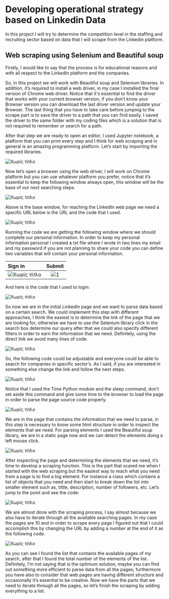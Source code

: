 # Developing operational strategy based on Linkedin Data
In this project I will try to determine the competition level in the staffing and recruiting sector based on data that I will scrape from the Linkedin platform.

## Web scraping using Selenium and Beautiful soup 
Firstly, I would like to say that the process is for educational reasons and with all respect to the LinkedIn platform and the companies. 

So, in this project we will work with Beautiful soup and Selenium libraries. In addition, it’s required to install a web driver, in my case I installed the final version of Chrome web driver. Notice that it's essential to find the driver that works with your current browser version, if you don’t know your Browser version you can download the last driver version and update your Browser. The last thing that you have to take care before jumping to the scrape part is to save the driver to a path that you can find easily. I saved the driver to the same folder with my coding files which is a solution that is not required to remember or search for a path.

After that step we are ready to open an editor, I used Jupyter notebook, a platform that you can print every step and I think for web scraping and in general is an amazing programming platform. Let’s start by importing the required libraries. 

![Χωρίς τίτλο](https://user-images.githubusercontent.com/66875726/103679154-2aae9680-4f8d-11eb-9a7b-3ae0584f8f10.png)

Now let’s open a browser using the web driver, I will work on Chrome platform but you can use whatever platform you prefer, notice that it’s essential to keep the  following window always open, this window will be the base of our next searching steps.

![Χωρίς τίτλο](https://user-images.githubusercontent.com/66875726/103694310-7704d100-4fa3-11eb-83ef-cfd2b881aa05.png)

Above is the base window, for reaching the LinkedIn web page we need a specific URL below is the URL and the code that I used.

![Χωρίς τίτλο](https://user-images.githubusercontent.com/66875726/103694779-322d6a00-4fa4-11eb-9127-50b88928d0af.png)

Running the code we are getting the following window where we should complete our personal information. In order to keep my personal information personal I created a txt file where I wrote in two lines my email and my password if you are not planning to share your code you can define two variables that will contain your personal information.


| Sign in      | Submit     | 
| :---         |     :---:      |      
| ![Χωρίς τίτλο](https://user-images.githubusercontent.com/66875726/103699197-41fc7c80-4fab-11eb-8930-290f0d3e6fac.png)  |  ![1](https://user-images.githubusercontent.com/66875726/103698889-b8e54580-4faa-11eb-8b39-2bd02e6081b1.png) |

And here is the code that I used to login:



![Χωρίς τίτλο](https://user-images.githubusercontent.com/66875726/103701301-702f8b80-4fae-11eb-91be-7c7dd3ad281e.png)

So now we are in the initial LinkedIn page and we want to parse data based on a certain search. We could implement this step with different approaches, I think the easiest is to determine the link of the page that we are looking for, otherwise we have to use the Selenium library click in the search box determine our query after that we could also specify different filters in order to earn the information that we need. Definitely, using the direct link we avoid many lines of code.

![Χωρίς τίτλο](https://user-images.githubusercontent.com/66875726/103703411-31023a00-4fb0-11eb-8c0f-fe9cff784650.png)

So, the following code could be adjustable and everyone could be able to search for companies in specific sector’s. As I said, if you are interested in something else change the link and follow the next steps.

![Χωρίς τίτλο](https://user-images.githubusercontent.com/66875726/103704090-5e9bb300-4fb1-11eb-81a1-c1dcb03c23ba.png)

Notice that I used the Time Python module and the sleep command, don’t set aside this command and give some time to the browser to load the page in order to parse the page source code properly.

![Χωρίς τίτλο](https://user-images.githubusercontent.com/66875726/103704801-8d665900-4fb2-11eb-9f5c-b515455be378.png)

We are in the page that contains the information that we need to parse, in this step is necessary to know some html structure in order to inspect the elements that we need. For parsing elements I used the Beautiful soup library, we are in a static page now and we can detect the elements doing a left mouse click.

![Χωρίς τίτλο](https://user-images.githubusercontent.com/66875726/103705829-690b7c00-4fb4-11eb-907c-aee6c4bcf9b7.png)

After inspecting the page and determining the elements that we need, it’s time to develop a scraping function. This is the part that scared me when I started with the web scraping but the easiest way to reach what you need from a page is to find a big element. For instance a class which contains a list of objects that you need and then start to break down the list into smaller element such as, tittle, description, number of followers, etc. Let’s jump to the point and see the code: 

![Χωρίς τίτλο](https://user-images.githubusercontent.com/66875726/103811256-51400080-5065-11eb-8079-525ab637f485.png)

We are almost done with the scraping process, I say almost because we also have to iterate through all the available searching pages. In my case the pages are 10 and in order to scrape every page I figured out that I could accomplish this by changing the URL by adding a number at the end of it as the following code.

![Χωρίς τίτλο](https://user-images.githubusercontent.com/66875726/103862638-25099b80-50c8-11eb-93e3-65e8a5e76c7c.png)

As you can see I found the list that contains the available pages of my search, after that I found the total number of the elements of the list. Definitely, I’m not saying that is the optimum solution, maybe you can find out something more efficient to parse data from all the pages; furthermore you have also to consider that web pages are having different structure and occasionally it’s essential to be creative. Now we have the parts that we need to iterate through all the pages, so let’s finish the scraping by adding everything to a list.



